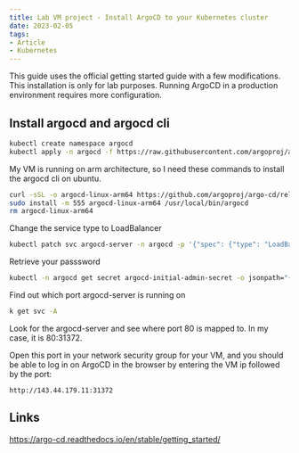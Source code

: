 ```yaml
---
title: Lab VM project - Install ArgoCD to your Kubernetes cluster
date: 2023-02-05
tags:
- Article
- Kubernetes
---
```


This guide uses the official getting started guide with a few modifications. This installation is only for lab purposes. Running ArgoCD in a production environment requires more configuration.

## Install argocd and argocd cli

```bash
kubectl create namespace argocd
kubectl apply -n argocd -f https://raw.githubusercontent.com/argoproj/argo-cd/stable/manifests/install.yaml
```

My VM is running on arm architecture, so I need these commands to install the argocd cli on ubuntu.

```bash
curl -sSL -o argocd-linux-arm64 https://github.com/argoproj/argo-cd/releases/latest/download/argocd-linux-arm64
sudo install -m 555 argocd-linux-arm64 /usr/local/bin/argocd
rm argocd-linux-arm64
```

Change the service type to LoadBalancer

```bash
kubectl patch svc argocd-server -n argocd -p '{"spec": {"type": "LoadBalancer"}}'
```

Retrieve your passsword

```bash
kubectl -n argocd get secret argocd-initial-admin-secret -o jsonpath="{.data.password}" | base64 -d; echo
```

Find out which port argocd-server is running on

```bash
k get svc -A
```

Look for the argocd-server and see where port 80 is mapped to. In my case, it is 80:31372.

Open this port in your network security group for your VM, and you should be able to log in on ArgoCD in the browser by entering the VM ip followed by the port:

`http://143.44.179.11:31372`

## Links

https://argo-cd.readthedocs.io/en/stable/getting_started/
